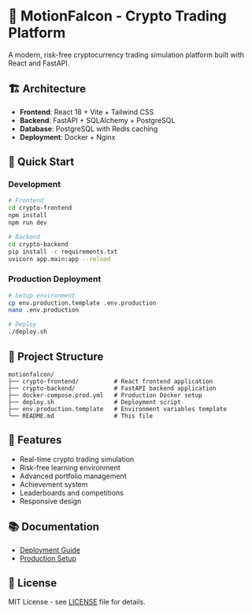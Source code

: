 # 🚀 MotionFalcon - Crypto Trading Platform

A modern, risk-free cryptocurrency trading simulation platform built with React and FastAPI.

## 🏗️ Architecture

- **Frontend**: React 18 + Vite + Tailwind CSS
- **Backend**: FastAPI + SQLAlchemy + PostgreSQL
- **Database**: PostgreSQL with Redis caching
- **Deployment**: Docker + Nginx

## 🚀 Quick Start

### Development
```bash
# Frontend
cd crypto-frontend
npm install
npm run dev

# Backend
cd crypto-backend
pip install -r requirements.txt
uvicorn app.main:app --reload
```

### Production Deployment
```bash
# Setup environment
cp env.production.template .env.production
nano .env.production

# Deploy
./deploy.sh
```

## 📁 Project Structure

```
motionfalcon/
├── crypto-frontend/          # React frontend application
├── crypto-backend/           # FastAPI backend application
├── docker-compose.prod.yml   # Production Docker setup
├── deploy.sh                 # Deployment script
├── env.production.template   # Environment variables template
└── README.md                 # This file
```

## 🔧 Features

- Real-time crypto trading simulation
- Risk-free learning environment
- Advanced portfolio management
- Achievement system
- Leaderboards and competitions
- Responsive design

## 📚 Documentation

- [Deployment Guide](DEPLOYMENT_CHECKLIST.md)
- [Production Setup](DEPLOYMENT_READY.md)

## 📄 License

MIT License - see [LICENSE](LICENSE) file for details.
